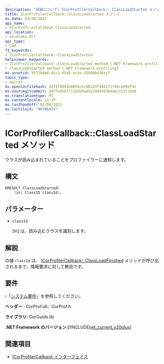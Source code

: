 ```yaml
---
description: '詳細について: ICorProfilerCallback:: ClassLoadStarted メソッド'
title: ICorProfilerCallback::ClassLoadStarted メソッド
ms.date: 03/30/2017
api_name:
- ICorProfilerCallback.ClassLoadStarted
api_location:
- mscorwks.dll
api_type:
- COM
f1_keywords:
- ICorProfilerCallback::ClassLoadStarted
helpviewer_keywords:
- ICorProfilerCallback::ClassLoadStarted method [.NET Framework profiling]
- ClassLoadStarted method [.NET Framework profiling]
ms.assetid: 9f728de8-45c2-45a5-ac4a-45660bd36ecf
topic_type:
- apiref
ms.openlocfilehash: 2474f8041b0858cbcb81d3f4042f1748cb99df3e
ms.sourcegitcommit: ddf7edb67715a5b9a45e3dd44536dabc153c1de0
ms.translationtype: MT
ms.contentlocale: ja-JP
ms.lasthandoff: 02/06/2021
ms.locfileid: "99706475"
---
```

# <a name="icorprofilercallbackclassloadstarted-method"></a>ICorProfilerCallback::ClassLoadStarted メソッド

クラスが読み込まれていることをプロファイラーに通知します。  
  
## <a name="syntax"></a>構文  
  
```cpp  
HRESULT ClassLoadStarted(  
    [in] ClassID classId);  
```  
  
## <a name="parameters"></a>パラメーター

- `classId`

  \[in] は、読み込むクラスを識別します。

## <a name="remarks"></a>解説  

 の値 `classId` は、 [ICorProfilerCallback:: ClassLoadFinished](icorprofilercallback-classloadfinished-method.md) メソッドが呼び出されるまで、情報要求に対して無効です。  
  
## <a name="requirements"></a>要件  

 **:**「[システム要件](../../get-started/system-requirements.md)」を参照してください。  
  
 **ヘッダー** : CorProf.idl、CorProf.h  
  
 **ライブラリ:** CorGuids.lib  
  
 **.NET Framework のバージョン:**[!INCLUDE[net_current_v20plus](../../../../includes/net-current-v20plus-md.md)]  
  
## <a name="see-also"></a>関連項目

- [ICorProfilerCallback インターフェイス](icorprofilercallback-interface.md)
